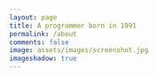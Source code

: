 ```yaml
---
layout: page
title: A programmer born in 1991
permalink: /about
comments: false
image: assets/images/screenshot.jpg
imageshadow: true
---
```


